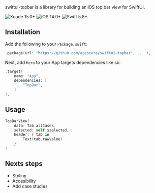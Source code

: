 
swiftui-topbar is a library for building an iOS top bar view for SwiftUI.

![Xcode 15.0+](https://img.shields.io/badge/Xcode-15.0%2B-blue.svg)
![iOS 14.0+](https://img.shields.io/badge/iOS-14.0%2B-blue.svg)
![Swift 5.8+](https://img.shields.io/badge/Swift-5.8%2B-orange.svg)

## Installation

Add the following to your `Package.swift`:

```swift
.package(url: "https://github.com/agescura/swiftui-topbar", ....),
```

Next, add `Hero` to your App targets dependencies like so:

```swift
.target(
    name: "App",
    dependencies: [
        "TopBar",
    ]
),
```

## Usage

```swift
TopBarView(
	data: Tab.allCases,
	selected: self.$selected,
	header: { tab in
		Text(tab.rawValue)
	}
)
```

## Nexts steps

- Styling
- Accesibility
- Add case studies
